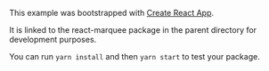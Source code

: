 This example was bootstrapped with [Create React App](https://github.com/facebook/create-react-app).

It is linked to the react-marquee package in the parent directory for development purposes.

You can run `yarn install` and then `yarn start` to test your package.

